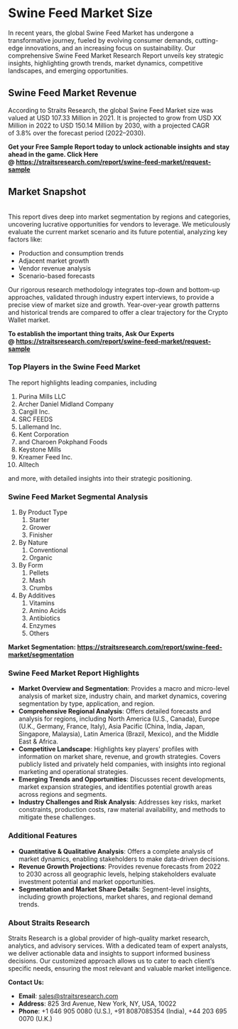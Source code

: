 <h1>Swine Feed Market Size</h1>
<p>In recent years, the global&nbsp;Swine Feed Market&nbsp;has undergone a transformative journey, fueled by evolving consumer demands, cutting-edge innovations, and an increasing focus on sustainability. Our comprehensive&nbsp;Swine Feed Market Research Report unveils key strategic insights, highlighting growth trends, market dynamics, competitive landscapes, and emerging opportunities.</p>
<h2>Swine Feed Market Revenue</h2>
<p>According to&nbsp;Straits Research, the global Swine Feed Market size was valued at&nbsp;USD&nbsp;107.33&nbsp;Million&nbsp;in&nbsp;2021. It is projected&nbsp;to grow from&nbsp;USD XX Million&nbsp;in&nbsp;2022&nbsp;to&nbsp;USD&nbsp;150.14&nbsp;Million&nbsp;by&nbsp;2030, with a projected CAGR of&nbsp;3.8%&nbsp;over the forecast period (2022&ndash;2030).</p>
<p><strong>Get your Free Sample Report today to unlock actionable insights and stay ahead in the game. Click Here @&nbsp;<a href="https://straitsresearch.com/report/swine-feed-market/request-sample">https://straitsresearch.com/report/swine-feed-market/request-sample</a></strong></p>
<h2>Market Snapshot</h2>
<p><br />This report dives deep into market segmentation by regions and categories, uncovering lucrative opportunities for vendors to leverage. We meticulously evaluate the current market scenario and its future potential, analyzing key factors like:</p>
<ul>
<li>Production and consumption trends</li>
<li>Adjacent market growth</li>
<li>Vendor revenue analysis</li>
<li>Scenario-based forecasts</li>
</ul>
<p>Our rigorous research methodology integrates top-down and bottom-up approaches, validated through industry expert interviews, to provide a precise view of market size and growth. Year-over-year growth patterns and historical trends are compared to offer a clear trajectory for the Crypto Wallet market.</p>
<p><strong>To establish the important thing traits, Ask Our Experts @&nbsp;<a href="https://straitsresearch.com/report/swine-feed-market/request-sample">https://straitsresearch.com/report/swine-feed-market/request-sample</a></strong></p>
<h3>Top Players in the&nbsp;Swine Feed Market&nbsp;</h3>
<p>The report highlights leading companies, including&nbsp;</p>
<ol>
<li>Purina Mills LLC</li>
<li>Archer Daniel Midland Company</li>
<li>Cargill Inc.</li>
<li>SRC FEEDS</li>
<li>Lallemand Inc.</li>
<li>Kent Corporation</li>
<li>and Charoen Pokphand Foods</li>
<li>Keystone Mills</li>
<li>Kreamer Feed Inc.</li>
<li>Alltech</li>
</ol>
<p>and more, with detailed insights into their strategic positioning.</p>
<h3>Swine Feed Market Segmental Analysis</h3>
<ol>
<li>By Product Type
<ol>
<li>Starter</li>
<li>Grower</li>
<li>Finisher</li>
</ol>
</li>
<li>By Nature
<ol>
<li>Conventional</li>
<li>Organic</li>
</ol>
</li>
<li>By Form
<ol>
<li>Pellets</li>
<li>Mash</li>
<li>Crumbs</li>
</ol>
</li>
<li>By Additives
<ol>
<li>Vitamins</li>
<li>Amino Acids</li>
<li>Antibiotics</li>
<li>Enzymes</li>
<li>Others</li>
</ol>
</li>
</ol>
<p><strong>Market Segmentation:&nbsp;<a href="https://straitsresearch.com/report/swine-feed-market/segmentation">https://straitsresearch.com/report/swine-feed-market/segmentation</a></strong></p>
<h3>Swine Feed Market Report Highlights</h3>
<ul>
<li><strong>Market Overview and Segmentation</strong>: Provides a macro and micro-level analysis of market size, industry chain, and market dynamics, covering segmentation by type, application, and region.</li>
<li><strong>Comprehensive Regional Analysis</strong>: Offers detailed forecasts and analysis for regions, including North America (U.S., Canada), Europe (U.K., Germany, France, Italy), Asia Pacific (China, India, Japan, Singapore, Malaysia), Latin America (Brazil, Mexico), and the Middle East &amp; Africa.</li>
<li><strong>Competitive Landscape</strong>: Highlights key players' profiles with information on market share, revenue, and growth strategies. Covers publicly listed and privately held companies, with insights into regional marketing and operational strategies.</li>
<li><strong>Emerging Trends and Opportunities</strong>: Discusses recent developments, market expansion strategies, and identifies potential growth areas across regions and segments.</li>
<li><strong>Industry Challenges and Risk Analysis</strong>: Addresses key risks, market constraints, production costs, raw material availability, and methods to mitigate these challenges.</li>
</ul>
<h3>Additional Features</h3>
<ul>
<li><strong>Quantitative &amp; Qualitative Analysis</strong>: Offers a complete analysis of market dynamics, enabling stakeholders to make data-driven decisions.</li>
<li><strong>Revenue Growth Projections</strong>: Provides revenue forecasts from&nbsp;2022 to&nbsp;2030 across all geographic levels, helping stakeholders evaluate investment potential and market opportunities.</li>
<li><strong>Segmentation and Market Share Details</strong>: Segment-level insights, including growth projections, market shares, and regional demand trends.</li>
</ul>
<h3>About Straits Research</h3>
<p>Straits Research is a global provider of high-quality market research, analytics, and advisory services. With a dedicated team of expert analysts, we deliver actionable data and insights to support informed business decisions. Our customized approach allows us to cater to each client&rsquo;s specific needs, ensuring the most relevant and valuable market intelligence.</p>
<p><strong>Contact Us:</strong></p>
<ul>
<li><strong>Email</strong>: <a href="mailto:sales@straitsresearch.com">sales@straitsresearch.com</a></li>
<li><strong>Address</strong>: 825 3rd Avenue, New York, NY, USA, 10022</li>
<li><strong>Phone</strong>: +1 646 905 0080 (U.S.), +91 8087085354 (India), +44 203 695 0070 (U.K.)</li>
</ul>
